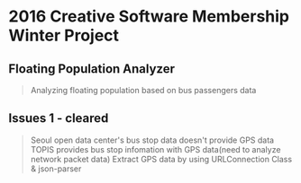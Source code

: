 # 2016 Creative Software Membership Winter Project


## Floating Population Analyzer

> Analyzing floating population based on bus passengers data 


## Issues 1 - cleared

> Seoul open data center's bus stop data doesn't provide GPS data
> TOPIS provides bus stop infomation with GPS data(need to analyze network packet data)
> Extract GPS data by using URLConnection Class & json-parser

